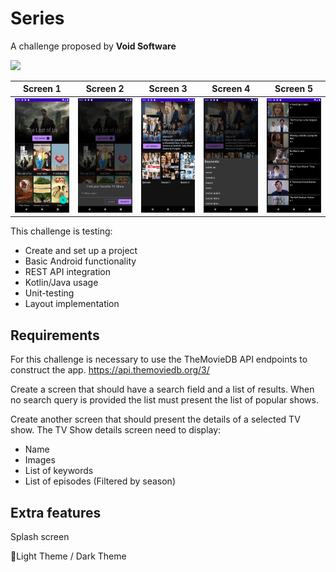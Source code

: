 # Series

A challenge proposed by **Void Software**

<img src="screen/output.gif" />

| Screen 1                     | Screen 2                     | Screen 3                     | Screen 4                     | Screen 5                     |
|------------------------------|------------------------------|------------------------------|------------------------------|------------------------------|
| <img src="screen/001.png" /> | <img src="screen/002.png" /> | <img src="screen/003.png" /> | <img src="screen/004.png" /> | <img src="screen/005.png" /> |

This challenge is testing:

- Create and set up a project
- Basic Android functionality
- REST API integration
- Kotlin/Java usage
- Unit-testing
- Layout implementation

## Requirements

For this challenge is necessary to use the TheMovieDB API endpoints to construct the
app. https://api.themoviedb.org/3/

Create a screen that should have a search field and a list of results. When no search query is
provided the list must present the list of popular shows.

Create another screen that should present the details of a selected TV show.
The TV Show details screen need to display:

- Name
- Images
- List of keywords
- List of episodes (Filtered by season)

## Extra features

Splash screen

🍻Light Theme / Dark Theme
